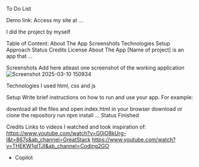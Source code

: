 To Do List

Demo link:
Access my site at ...

I did the project by myself

Table of Content:
About The App
Screenshots
Technologies
Setup
Approach
Status
Credits
License
About The App
[Name of project] is an app that ...

Screenshots
Add here atleast one screenshot of the working application ![Screenshot 2025-03-10 150934](https://github.com/user-attachments/assets/e6de53bd-55a4-4f72-a0f6-acaa4c0b3e8d)



Technologies
I used html, css and js

Setup
Write brief instructions on how to run and use your app. For example:

download all the files and open index.html in your browser
download or clone the repository
run npm install
...
Status
Finished

Credits
Links to videos I watched and took inspiration of: 
https://www.youtube.com/watch?v=G0jO8kUrg-I&t=867s&ab_channel=GreatStack
https://www.youtube.com/watch?v=THEKW1gITJI&ab_channel=Coding2GO
- Copilot

